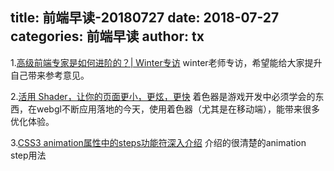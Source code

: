 title: 前端早读-20180727
date: 2018-07-27
categories: 前端早读
author: tx
---

1.[高级前端专家是如何进阶的？| Winter专访](https://zhuanlan.zhihu.com/p/23190285)
winter老师专访，希望能给大家提升自己带来参考意见。

2.[活用 Shader，让你的页面更小，更炫，更快](http://taobaofed.org/blog/2018/05/07/optimizing-page-performance-with-shader/)
着色器是游戏开发中必须学会的东西，在webgl不断应用落地的今天，使用着色器（尤其是在移动端），能带来很多优化体验。

3.[CSS3 animation属性中的steps功能符深入介绍](https://www.zhangxinxu.com/wordpress/2018/06/css3-animation-steps-step-start-end/)
介绍的很清楚的animation step用法

